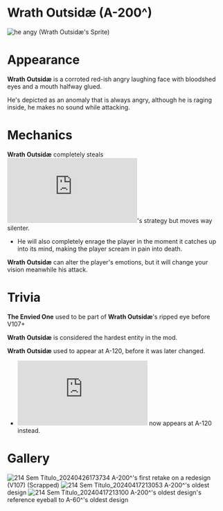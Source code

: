 # Wrath Outsidæ (A-200^)
![he angy](https://github.com/DawdleInTime/RND-Purgatory-Mod-Wiki/assets/168727225/a198eeea-0f05-4c72-91df-3e3ec222387e)
(Wrath Outsidæ's Sprite)

# Appearance
__Wrath Outsidæ__ is a corroted red-ish angry laughing face with bloodshed eyes and a mouth halfway glued.

He's depicted as an anomaly that is always angry, although he is raging inside, he makes no sound while attacking.

# Mechanics

__Wrath Outsidæ__ completely steals ![Goldneed](https://github.com/DawdleInTime/RND-Purgatory-Mod-Wiki/blob/main/goldneed.md)'s strategy but moves way silenter.
- He will also completely enrage the player in the moment it catches up into its mind, making the player scream in pain into death.

__Wrath Outsidæ__ can alter the player's emotions, but it will change your vision meanwhile his attack.

# Trivia

__The Envied One__ used to be part of __Wrath Outsidæ__'s ripped eye before V107+

__Wrath Outsidæ__ is considered the hardest entity in the mod.

__Wrath Outsidæ__ used to appear at A-120, before it was later changed.
- ![Goldneed](https://github.com/DawdleInTime/RND-Purgatory-Mod-Wiki/blob/main/goldneed.md) now appears at A-120 instead.

# Gallery

![214 Sem Título_20240426173734](https://github.com/DawdleInTime/RND-Purgatory-Mod-Wiki/assets/168727225/618058d9-8cf8-4921-b1dd-4f420e43fc13)
A-200^'s first retake on a redesign (V107) (Scrapped)
![214 Sem Título_20240417213053](https://github.com/DawdleInTime/RND-Purgatory-Mod-Wiki/assets/168727225/5cb7f407-1d5f-461a-9561-7fc149c7f42b)
A-200^'s oldest design
![214 Sem Título_20240417213100](https://github.com/DawdleInTime/RND-Purgatory-Mod-Wiki/assets/168727225/eb66b11f-6bf6-4bf9-baae-de4d4a64be0c)
A-200^'s oldest design's reference eyeball to A-60^'s oldest design
